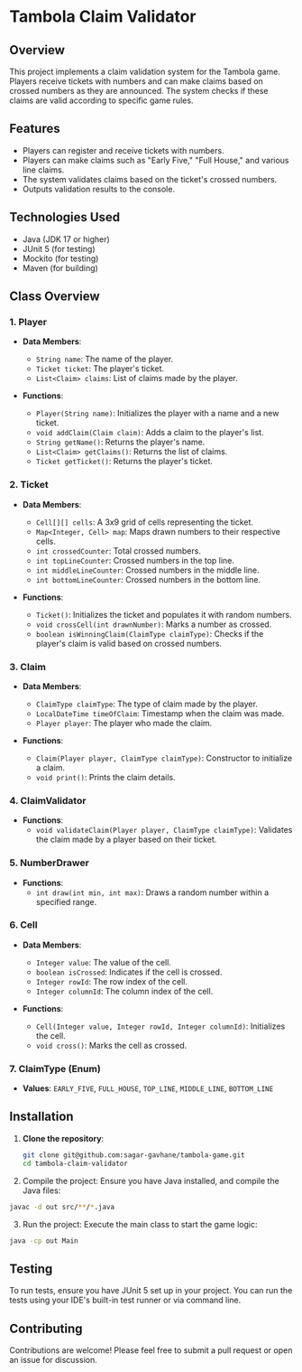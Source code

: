 # Tambola Claim Validator

## Overview

This project implements a claim validation system for the Tambola game. Players receive tickets with numbers and can
make claims based on crossed numbers as they are announced. The system checks if these claims are valid according to
specific game rules.

## Features

- Players can register and receive tickets with numbers.
- Players can make claims such as "Early Five," "Full House," and various line claims.
- The system validates claims based on the ticket's crossed numbers.
- Outputs validation results to the console.

## Technologies Used

- Java (JDK 17 or higher)
- JUnit 5 (for testing)
- Mockito (for testing)
- Maven (for building)

## Class Overview

### 1. **Player**

- **Data Members**:
    - `String name`: The name of the player.
    - `Ticket ticket`: The player's ticket.
    - `List<Claim> claims`: List of claims made by the player.

- **Functions**:
    - `Player(String name)`: Initializes the player with a name and a new ticket.
    - `void addClaim(Claim claim)`: Adds a claim to the player's list.
    - `String getName()`: Returns the player's name.
    - `List<Claim> getClaims()`: Returns the list of claims.
    - `Ticket getTicket()`: Returns the player's ticket.

### 2. **Ticket**

- **Data Members**:
    - `Cell[][] cells`: A 3x9 grid of cells representing the ticket.
    - `Map<Integer, Cell> map`: Maps drawn numbers to their respective cells.
    - `int crossedCounter`: Total crossed numbers.
    - `int topLineCounter`: Crossed numbers in the top line.
    - `int middleLineCounter`: Crossed numbers in the middle line.
    - `int bottomLineCounter`: Crossed numbers in the bottom line.

- **Functions**:
    - `Ticket()`: Initializes the ticket and populates it with random numbers.
    - `void crossCell(int drawnNumber)`: Marks a number as crossed.
    - `boolean isWinningClaim(ClaimType claimType)`: Checks if the player's claim is valid based on crossed numbers.

### 3. **Claim**

- **Data Members**:
    - `ClaimType claimType`: The type of claim made by the player.
    - `LocalDateTime timeOfClaim`: Timestamp when the claim was made.
    - `Player player`: The player who made the claim.

- **Functions**:
    - `Claim(Player player, ClaimType claimType)`: Constructor to initialize a claim.
    - `void print()`: Prints the claim details.

### 4. **ClaimValidator**

- **Functions**:
    - `void validateClaim(Player player, ClaimType claimType)`: Validates the claim made by a player based on their
      ticket.

### 5. **NumberDrawer**

- **Functions**:
    - `int draw(int min, int max)`: Draws a random number within a specified range.

### 6. **Cell**

- **Data Members**:
    - `Integer value`: The value of the cell.
    - `boolean isCrossed`: Indicates if the cell is crossed.
    - `Integer rowId`: The row index of the cell.
    - `Integer columnId`: The column index of the cell.

- **Functions**:
    - `Cell(Integer value, Integer rowId, Integer columnId)`: Initializes the cell.
    - `void cross()`: Marks the cell as crossed.

### 7. **ClaimType (Enum)**

- **Values**: `EARLY_FIVE`, `FULL_HOUSE`, `TOP_LINE`, `MIDDLE_LINE`, `BOTTOM_LINE`

## Installation

1. **Clone the repository**:
   ```bash
   git clone git@github.com:sagar-gavhane/tambola-game.git
   cd tambola-claim-validator
   ```
2. Compile the project: Ensure you have Java installed, and compile the Java files:

```bash
javac -d out src/**/*.java
```

3. Run the project: Execute the main class to start the game logic:

```bash
java -cp out Main
```

## Testing

To run tests, ensure you have JUnit 5 set up in your project. You can run the tests using your IDE's built-in test
runner or via command line.

## Contributing

Contributions are welcome! Please feel free to submit a pull request or open an issue for discussion.


